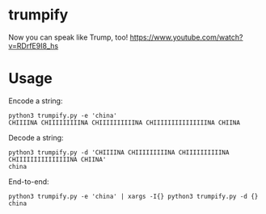 # trumpify
Now you can speak like Trump, too! https://www.youtube.com/watch?v=RDrfE9I8_hs

# Usage
Encode a string:
```
python3 trumpify.py -e 'china'
CHIIIINA CHIIIIIIIIINA CHIIIIIIIIIINA CHIIIIIIIIIIIIIIINA CHIINA
```

Decode a string:
```
python3 trumpify.py -d 'CHIIIINA CHIIIIIIIIINA CHIIIIIIIIIINA CHIIIIIIIIIIIIIIINA CHIINA'
china
```

End-to-end:
```
python3 trumpify.py -e 'china' | xargs -I{} python3 trumpify.py -d {}
china
```
